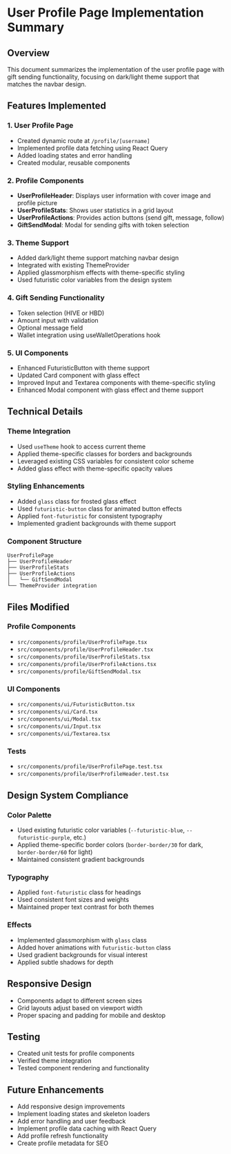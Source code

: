 # User Profile Page Implementation Summary

## Overview
This document summarizes the implementation of the user profile page with gift sending functionality, focusing on dark/light theme support that matches the navbar design.

## Features Implemented

### 1. User Profile Page
- Created dynamic route at `/profile/[username]`
- Implemented profile data fetching using React Query
- Added loading states and error handling
- Created modular, reusable components

### 2. Profile Components
- **UserProfileHeader**: Displays user information with cover image and profile picture
- **UserProfileStats**: Shows user statistics in a grid layout
- **UserProfileActions**: Provides action buttons (send gift, message, follow)
- **GiftSendModal**: Modal for sending gifts with token selection

### 3. Theme Support
- Added dark/light theme support matching navbar design
- Integrated with existing ThemeProvider
- Applied glassmorphism effects with theme-specific styling
- Used futuristic color variables from the design system

### 4. Gift Sending Functionality
- Token selection (HIVE or HBD)
- Amount input with validation
- Optional message field
- Wallet integration using useWalletOperations hook

### 5. UI Components
- Enhanced FuturisticButton with theme support
- Updated Card component with glass effect
- Improved Input and Textarea components with theme-specific styling
- Enhanced Modal component with glass effect and theme support

## Technical Details

### Theme Integration
- Used `useTheme` hook to access current theme
- Applied theme-specific classes for borders and backgrounds
- Leveraged existing CSS variables for consistent color scheme
- Added glass effect with theme-specific opacity values

### Styling Enhancements
- Added `glass` class for frosted glass effect
- Used `futuristic-button` class for animated button effects
- Applied `font-futuristic` for consistent typography
- Implemented gradient backgrounds with theme support

### Component Structure
```
UserProfilePage
├── UserProfileHeader
├── UserProfileStats
├── UserProfileActions
│   └── GiftSendModal
└── ThemeProvider integration
```

## Files Modified

### Profile Components
- `src/components/profile/UserProfilePage.tsx`
- `src/components/profile/UserProfileHeader.tsx`
- `src/components/profile/UserProfileStats.tsx`
- `src/components/profile/UserProfileActions.tsx`
- `src/components/profile/GiftSendModal.tsx`

### UI Components
- `src/components/ui/FuturisticButton.tsx`
- `src/components/ui/Card.tsx`
- `src/components/ui/Modal.tsx`
- `src/components/ui/Input.tsx`
- `src/components/ui/Textarea.tsx`

### Tests
- `src/components/profile/UserProfilePage.test.tsx`
- `src/components/profile/UserProfileHeader.test.tsx`

## Design System Compliance

### Color Palette
- Used existing futuristic color variables (`--futuristic-blue`, `--futuristic-purple`, etc.)
- Applied theme-specific border colors (`border-border/30` for dark, `border-border/60` for light)
- Maintained consistent gradient backgrounds

### Typography
- Applied `font-futuristic` class for headings
- Used consistent font sizes and weights
- Maintained proper text contrast for both themes

### Effects
- Implemented glassmorphism with `glass` class
- Added hover animations with `futuristic-button` class
- Used gradient backgrounds for visual interest
- Applied subtle shadows for depth

## Responsive Design
- Components adapt to different screen sizes
- Grid layouts adjust based on viewport width
- Proper spacing and padding for mobile and desktop

## Testing
- Created unit tests for profile components
- Verified theme integration
- Tested component rendering and functionality

## Future Enhancements
- Add responsive design improvements
- Implement loading states and skeleton loaders
- Add error handling and user feedback
- Implement profile data caching with React Query
- Add profile refresh functionality
- Create profile metadata for SEO